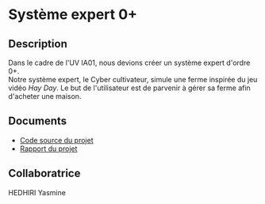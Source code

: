 # Système expert 0+

## Description
Dans le cadre de l'UV IA01, nous devions créer un système expert d'ordre 0+. </br>
Notre système expert, le Cyber cultivateur, simule une ferme inspirée du jeu vidéo _Hay Day_. Le but de l'utilisateur est de parvenir à gérer sa ferme afin d'acheter une maison.

## Documents
- [Code source du projet](https://github.com/LaylaLunae/IA01/blob/main/Code%20source%20TP3_Hedhiri_Robeau.cl)
- [Rapport du projet](https://github.com/LaylaLunae/IA01/blob/main/TP3_Syst%C3%A8me%20expert_Hedhiri_Robeau.pdf)

## Collaboratrice
HEDHIRI Yasmine
